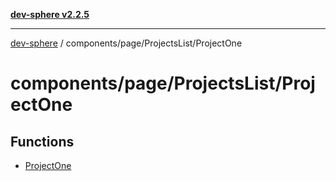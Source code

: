 [**dev-sphere v2.2.5**](../../../../README.md)

***

[dev-sphere](../../../../modules.md) / components/page/ProjectsList/ProjectOne

# components/page/ProjectsList/ProjectOne

## Functions

- [ProjectOne](functions/ProjectOne.md)
